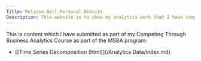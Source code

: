```yaml
---
Title: Melissa Bell Personal Website
Description: This website is to show my analytics work that I have completed in my Competing Through Business Analytics course at The College of William and Mary.
---
```


This is content which I have submitted as part of my Competing Through Business Analytics Course as part of the MSBA program:
- [[Time Series Decomposition (html)](/Analytics Data/index.md)
